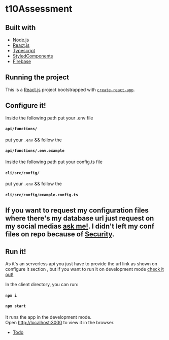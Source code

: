 # t10Assessment

## Built with
* [Node.js](https://nodejs.org/en/)
* [React.js](https://reactjs.org/)
* [Typescript](https://www.typescriptlang.org/)
* [StyledComponents](https://styled-components.com/)
* [Firebase](https://firebase.google.com/)


## Running the project
This is a [React.js](https://reactjs.org/) project bootstrapped with [`create-react-app`](https://reactjs.org/docs/create-a-new-react-app.html).

## Configure it!
Inside the following path put your .env file
#### `api/functions/`
put your `.env` && follow the 
#### `api/functions/.env.example`

Inside the following path put your config.ts file
#### `cli/src/config/`
put your `.env` && follow the 
#### `cli/src/config/example.config.ts`

## If you want to request my configuration files where there's my database url just request on my social medias [ask me!](https://github.com/Guilherme-del/Guilherme-del). I didn't left my conf files on repo because of [Security](https://firebase.google.com/docs/firestore/security/get-started).

## Run it!
As it's an serverless api you just have to provide the url link as shown on configure it section , but if you want to run it on development mode [check it out!](https://firebase.google.com/docs/emulator-suite) 

In the client directory, you can run:
#### `npm i`
#### `npm start`

It runs the app in the development mode.<br />
Open [http://localhost:3000](http://localhost:3000) to view it in the browser. 

* [Todo](https://github.com/Guilherme-del/t10Assessment/issues)
